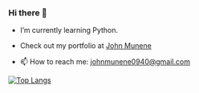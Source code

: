 ### Hi there 👋




 - I’m currently learning Python.
 - Check out my portfolio at [John Munene](https://munene-portfolio.web.app/)
 
 - 📫 How to reach me: johnmunene0940@gmail.com
 
  [![Top Langs](https://github-readme-stats.vercel.app/api/top-langs/?username=JohnMunene&theme=radical&show_icons=true)](https://github.com/anuraghazra/github-readme-stats)
